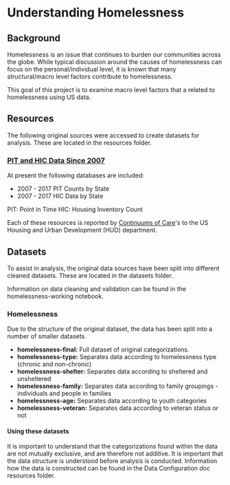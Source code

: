 # Understanding Homelessness
## Background
Homelessness is an issue that continues to burden our communities across the globe. While typical discussion around the causes of homelessness can focus on the personal/individual level, it is known that many structural/macro level factors contribute to homelessness.

This goal of this project is to examine macro level factors that a related to homelessness using US data.

## Resources
The following original sources were accessed to create datasets for analysis. These are located in the resources folder.

### [PIT and HIC Data Since 2007](https://www.hudexchange.info/resource/3031/pit-and-hic-data-since-2007/)
At present the following databases are included:
- 2007 - 2017 PIT Counts by State
- 2007 - 2017 HIC Data by State

PIT: Point in Time
HIC: Housing Inventory Count

Each of these resources is reported by [Continuums of Care](https://www.hudexchange.info/programs/coc/)'s to the US Housing and Urban Development (HUD) department.

## Datasets
To assist in analysis, the original data sources have been split into different cleaned datasets. These are located in the datasets folder.

Information on data cleaning and validation can be found in the homelessness-working notebook.

### Homelessness
Due to the structure of the original dataset, the data has been split into a number of smaller datasets.
- **homelessness-final:** Full dataset of original categorizations.
- **homelessness-type:** Separates data according to homelessness type (chronic and non-chronic)
- **homelessness-shelter:** Separates data according to sheltered and unsheltered
- **homelessness-family:** Separates data according to family groupings - individuals and people in families
- **homelessness-age:** Separates data according to youth categories
- **homelessness-veteran:** Separates data according to veteran status or not

#### Using these datasets
It is important to understand that the categorizations found within the data are not mutually exclusive, and are therefore not additive. It is important that the data structure is understood before analysis is conducted. Information how the data is constructed can be found in the Data Configuration doc resources folder.

